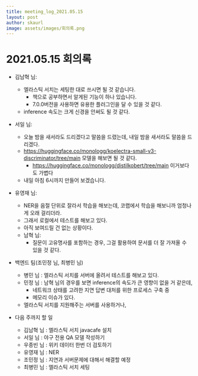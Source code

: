 ```yaml
---
title: meeting_log_2021.05.15
layout: post
author: skaurl
image: assets/images/회의록.png
---
```


# 2021.05.15 회의록
- 김남혁 님:
    - 엘라스틱 서치는 세팅한 대로 쓰시면 될 것 같습니다.
        - 책으로 공부하면서 알게된 기능이 하나 있습니다.
        - 7.0.0버전을 사용하면 유용한 플러그인을 달 수 있을 것 같다.
    - inference 속도는 크게 신경을 안써도 될 것 같다.

- 서일 님:
    - 오늘 밤을 새서라도 드리겠다고 말씀을 드렸는데, 내일 밤을 새서라도 말씀을 드리겠다.
    - https://huggingface.co/monologg/koelectra-small-v3-discriminator/tree/main 모델을 해보면 될 것 같다. 
        - https://huggingface.co/monologg/distilkobert/tree/main 이거보다도 가볍다
    - 내일 아침 6시까지 만들어 보겠습니다.
    
- 유영재 님:
    - NER을 음절 단위로 잘라서 학습을 해보는데, 코랩에서 학습을 해보니까 엄청나게 오래 걸리더라.
    - 그래서 로컬에서 테스트를 해보고 있다.
    - 아직 보여드릴 건 없는 상황이다.
    - 남혁 님:
        - 질문이 고유명사를 포함하는 경우, 그걸 활용하여 문서를 더 잘 가져올 수 있을 것 같다.

- 백엔드 팀(조민정 님, 최병민 님)
    - 병민 님 : 엘라스틱 서치를 서버에 올려서 테스트를 해보고 있다.
    - 민정 님 : 남혁 님의 경우를 보면 inference의 속도가 큰 영향이 없을 거 같은데,
        - 네트워크 상태를 고려한 지연 답변 대처를 위한 프로세스 구축 중
        - 메모리 이슈가 있다.
    - 엘라스틱 서치를 지원해주는 서버를 사용하거나, 

- 다음 주까지 할 일
    - 김남혁 님 : 엘라스틱 서치 javacafe 설치
    - 서일 님 : 야구 전용 QA 모델 작성하기
    - 우종빈 님 : 위키 데이터 한번 더 검토하기
    - 유영재 님 : NER
    - 조민정 님 : 지연과 서버문제에 대해서 해결할 예정
    - 최병민 님 : 엘라스틱 서치 세팅
